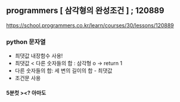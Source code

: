 ## programmers [ 삼각형의 완성조건 ] ; 120889

<https://school.programmers.co.kr/learn/courses/30/lessons/120889>

### python 문자열

- 최댓값 내장함수 사용!
- 최댓값 < 다른 숫자들의 합 : 삼각형 o -> return 1
- 다른 숫자들의 합: 세 변의 길이의 합 - 최댓값
- 조건문 사용

#### 5분컷 ><? 아마도
